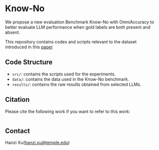 # Know-No
We propose a new evaluation Benchmark Know-No with OmniAccuracy to better evaluate LLM performance when gold labels are both present and absent.

This repository contains codes and scripts relevant to the dataset introduced in this [paper](#https://arxiv.org/abs/2406.16203)


## Code Structure
 - `src/`: contains the scripts used for the experiments.
 - `data/`: contains the data used in the Know-No benchmark.
 - `results/`: contains the raw results obtained from selected LLMs.

## Citation 
Please cite the following work if you want to refer to this work: 
```

```

## Contact
Hanzi Xu(hanzi.xu@temple.edu)


